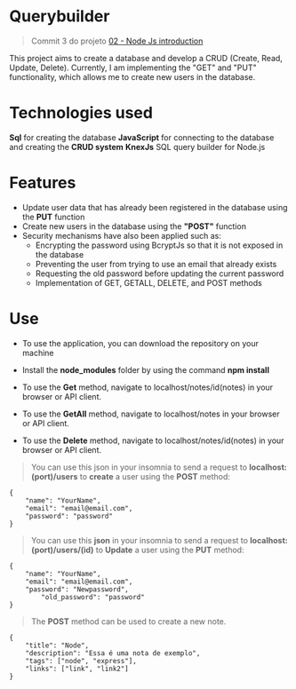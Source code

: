 # Querybuilder 

> Commit 3 do projeto [02 - Node Js introduction](https://github.com/pedrosantosara/365DaysOfCoding/tree/main/02%20-%20Node%20Js%20introduction)

This project aims to create a database and develop a CRUD (Create, Read, Update, Delete). Currently, I am implementing the "GET" and "PUT" functionality, which allows me to create new users in the database.

# Technologies used

**Sql** for creating the database
**JavaScript** for connecting to the database and creating the **CRUD system**
**KnexJs** SQL query builder for Node.js


# Features

- Update user data that has already been registered in the database using the **PUT** function
- Create new users in the database using the **"POST"** function
- Security mechanisms have also been applied such as:
  - Encrypting the password using BcryptJs so that it is not exposed in the database
  - Preventing the user from trying to use an email that already exists
  - Requesting the old password before updating the current password
  - Implementation of GET, GETALL, DELETE, and POST methods



# Use



- To use the application, you can download the repository on your machine
- Install the **node_modules** folder by using the command **npm install**

- To use the **Get** method, navigate to localhost/notes/id(notes) in your browser or API client.
- To use the **GetAll** method, navigate to localhost/notes in your browser or API client.
- To use the **Delete** method, navigate to localhost/notes/id(notes) in your browser or API client.


> You can use this json in your insomnia to send a request to  **localhost:(port)/users** to **create** a user using the **POST**  method: 
```
{
	"name": "YourName",
	"email": "email@email.com",
	"password": "password"
}
```
> You can use this **json**  in your insomnia to send a request to **localhost:(port)/users/(id)** to **Update** a user using the **PUT** method: 
```
{
	"name": "YourName",
	"email": "email@email.com",
	"password": "Newpassword",
        "old_password": "password"
}
```

> The **POST** method can be used to create a new note.
```
{
	"title": "Node",
	"description": "Essa é uma nota de exemplo",
	"tags": ["node", "express"],
	"links": ["link", "link2"]
}
```
